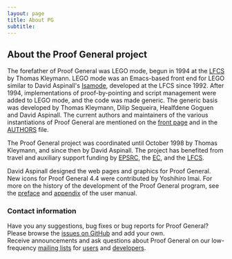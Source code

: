 ```yaml
---
layout: page
title: About PG
subtitle:
---
```


## About the Proof General project

The forefather of Proof General was LEGO mode, begun in 1994 at the
[LFCS](http://wcms.inf.ed.ac.uk/lfcs/) by Thomas Kleymann. LEGO
mode was an Emacs-based front end for LEGO similar to David Aspinall's
[Isamode](http://homepages.inf.ed.ac.uk/da/Isamode), developed at the
LFCS since 1992. After 1994, implementations of proof-by-pointing and
script management were added to LEGO mode, and the code was made
generic. The generic basis was developed by Thomas Kleymann, Dilip
Sequeira, Healfdene Goguen and David Aspinall. The current authors and
maintainers of the various instantiations of Proof General are mentioned
on the [front page](/) and in the [AUTHORS](/AUTHORS) file.

The Proof General project was coordinated until October 1998 by Thomas
Kleymann, and since then by David Aspinall. The project has benefited
from travel and auxiliary support funding by
[EPSRC](http://gow.epsrc.ac.uk/ViewGrant.aspx?GrantRef=EP/E005713/1),
the [EC](http://www.lfcs.inf.ed.ac.uk/research/types-bra/index.html),
and the [LFCS](http://www.lfcs.informatics.ed.ac.uk).

David Aspinall designed the web pages and graphics for Proof General.
New icons for Proof General 4.4 were contributed by Yoshihiro Imai.
For more on the history of the development of the Proof General program,
see the
[preface](/doc/userman/ProofGeneral_1/#Preface) and
[appendix](/doc/userman/ProofGeneral_19/#History-of-Proof-General)
of the user manual.

### Contact information

Have you any suggestions, bug fixes or bug reports for Proof General?
Please browse the [issues on GitHub](https://github.com/ProofGeneral/PG/issues)
and add your own.  
Receive announcements and ask questions about Proof General on our
low-frequency [mailing lists](http://proofgeneral.inf.ed.ac.uk/mailinglist) for
[users](http://lists.inf.ed.ac.uk/mailman/listinfo/proofgeneral) and
[developers](http://lists.inf.ed.ac.uk/mailman/listinfo/proofgeneral-devel).

